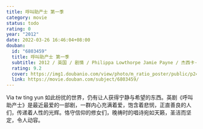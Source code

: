 ```yaml
---
title: 呼叫助产士 第一季
category: movie
status: todo
rating: 0
year: "2012"
date: 2022-03-26 16:46:04+08:00
douban:
  id: "6803459"
  title: 呼叫助产士 第一季
  subtitle: 2012 / 英国 / 剧情 / Philippa Lowthorpe Jamie Payne / 杰西卡·雷恩 帕姆·费里斯
  rating: 9.2
  cover: https://img1.doubanio.com/view/photo/m_ratio_poster/public/p2416831010.jpg
  link: https://movie.douban.com/subject/6803459/
---
```


Via tw ting yun 如此纷扰的世界，仍有让人获得宁静与希望的东西。英剧《呼叫助产士》是最近最爱的一部剧，一群内心充满着爱，饱含着悲悯，正直善良的人们，传递着人性的光辉。恪守信仰的修女们，晚祷时的唱诗宛如天籁，圣洁而坚定，令人动容。
